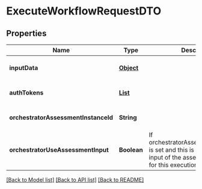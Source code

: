 # ExecuteWorkflowRequestDTO
## Properties

| Name | Type | Description | Notes |
|------------ | ------------- | ------------- | -------------|
| **inputData** | [**Object**](.md) |  | [optional] [default to null] |
| **authTokens** | [**List**](AuthToken.md) |  | [optional] [default to null] |
| **orchestratorAssessmentInstanceId** | **String** |  | [optional] [default to null] |
| **orchestratorUseAssessmentInput** | **Boolean** | If orchestratorAssessmentInstanceId is set and this is true then take the input of the assessment as input for this execution | [optional] [default to true] |

[[Back to Model list]](../README.md#documentation-for-models) [[Back to API list]](../README.md#documentation-for-api-endpoints) [[Back to README]](../README.md)

